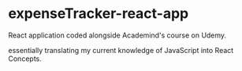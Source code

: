 # expenseTracker-react-app

React application coded alongside Academind's course on Udemy.

essentially translating my current knowledge of JavaScript into React Concepts.
